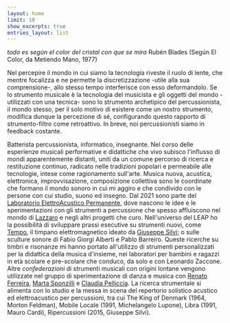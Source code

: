 ```yaml
---
layout: home
limit: 10
show_excerpts: true
entries_layout: list
---
```

*todo es según el color del cristal con que se mira*
Rubén Blades (Según El Color, da Metiendo Mano, 1977)

Nel percepire il mondo in cui siamo la tecnologia riveste il ruolo di lente, che mentre focalizza e ne permette la discretizzazione -utile alla sua comprensione-, allo stesso tempo interferisce con esso deformandolo. Se lo strumento musicale è la tecnologia del musicista e gli oggetti del mondo -utilizzati con una tecnica- sono lo strumento archetipico del percussionista, il mondo stesso, per il solo motivo di esistere come un nostro strumento, modifica dunque la percezione di sé, configurando questo rapporto di strumento-filtro come retroattivo. 
In breve, noi percussionisti siamo in feedback costante.

Batterista percussionista, informatico, insegnante. Nel corso delle esperienze musicali performative e didattiche che vivo subisco l'influsso di mondi apparentemente distanti, uniti da un comune percorso di ricerca e restituzione continuo, radicato nelle tradizioni popolari e permeabile alle tecnologie, intese come ragionamento sull'arte.
Musica nuova, acustica, elettronica, improvvisazione, composizione collettiva sono le coordinate che formano il mondo sonoro in cui mi aggiro e che condivido con le persone con cui studio, suono ed insegno.
  Dal 2021 sono parte del [Laboratorio ElettroAcustico Permanente](https://l-e-a-p.github.io/), dove nascono le idee e le sperimentazioni con gli strumenti a percussione che spesso affluiscono nel mondo di [Lazzaro](https://l-e-a-p.github.io/lazzaro/) e negli altri progetti che curo.
Nell'universo del LEAP ho la possibilità di sviluppare prassi esecutive su strumenti nuovi, come [Tempo](https://github.com/L-E-A-P/giuseppe/blob/main/tempo.md), il timpano elettromagnetico ideato da [Giuseppe Silvi](https://l-e-a-p.github.io/giuseppe/); o sulle sculture sonore di Fabio Giorgi Alberti e Pablo Barreiro. 
  Queste ricerche su timbri e risonanze mi hanno portato all'utilizzo di strumenti personalizzati per la didattica della musica d'insieme, nei laboratori per bambini e ragazzi in età scolare e pre-scolare che conduco, da solo e con Leonardo Zaccone.
  Altre *confederazioni* di strumenti musicali con origini lontane vengono utilizzate nel gruppo di sperimentazione di danza e musica con [Renato Ferreira](https://renatomusica.wordpress.com), [Marta Sponzilli](https://martasponzilli.blogspot.com/) e [Claudia Pelliccia](https://www.facebook.com/claudia.pelliccia.946). 
  La ricerca strumentale si alimenta con lo studio e la messa in scena del repertorio solistico acustico ed elettroacustico per percussioni, tra cui The King of Denmark (1964, Morton Feldman), Mobile Locale (1991, Michelangelo Lupone), Libra (1991, Mauro Cardi), Ripercussioni (2015, Giuseppe Silvi).
